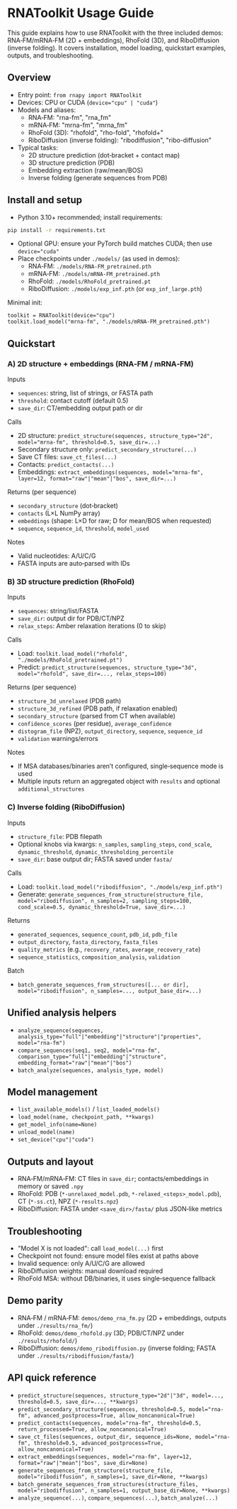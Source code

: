 # RNAToolkit Usage Guide

This guide explains how to use RNAToolkit with the three included demos: RNA‑FM/mRNA‑FM (2D + embeddings), RhoFold (3D), and RiboDiffusion (inverse folding). It covers installation, model loading, quickstart examples, outputs, and troubleshooting.


## Overview
- Entry point: `from rnapy import RNAToolkit`
- Devices: CPU or CUDA (`device="cpu" | "cuda"`)
- Models and aliases:
  - RNA‑FM: "rna-fm", "rna_fm"
  - mRNA‑FM: "mrna-fm", "mrna_fm"
  - RhoFold (3D): "rhofold", "rho-fold", "rhofold+"
  - RiboDiffusion (inverse folding): "ribodiffusion", "ribo-diffusion"
- Typical tasks:
  - 2D structure prediction (dot‑bracket + contact map)
  - 3D structure prediction (PDB)
  - Embedding extraction (raw/mean/BOS)
  - Inverse folding (generate sequences from PDB)


## Install and setup
- Python 3.10+ recommended; install requirements: <br>
```bash
pip install -r requirements.txt
```
- Optional GPU: ensure your PyTorch build matches CUDA; then use `device="cuda"`
- Place checkpoints under `./models/` (as used in demos):
  - RNA‑FM: `./models/RNA-FM_pretrained.pth`
  - mRNA‑FM: `./models/mRNA-FM_pretrained.pth`
  - RhoFold: `./models/RhoFold_pretrained.pt`
  - RiboDiffusion: `./models/exp_inf.pth` (or `exp_inf_large.pth`)

Minimal init:
```
toolkit = RNAToolkit(device="cpu")
toolkit.load_model("mrna-fm", "./models/mRNA-FM_pretrained.pth")
```


## Quickstart

### A) 2D structure + embeddings (RNA‑FM / mRNA‑FM)
Inputs
- `sequences`: string, list of strings, or FASTA path
- `threshold`: contact cutoff (default 0.5)
- `save_dir`: CT/embedding output path or dir

Calls
- 2D structure: `predict_structure(sequences, structure_type="2d", model="mrna-fm", threshold=0.5, save_dir=...)`
- Secondary structure only: `predict_secondary_structure(...)`
- Save CT files: `save_ct_files(...)`
- Contacts: `predict_contacts(...)`
- Embeddings: `extract_embeddings(sequences, model="mrna-fm", layer=12, format="raw"|"mean"|"bos", save_dir=...)`

Returns (per sequence)
- `secondary_structure` (dot‑bracket)
- `contacts` (L×L NumPy array)
- `embeddings` (shape: L×D for raw; D for mean/BOS when requested)
- `sequence`, `sequence_id`, `threshold`, `model_used`

Notes
- Valid nucleotides: A/U/C/G
- FASTA inputs are auto‑parsed with IDs


### B) 3D structure prediction (RhoFold)
Inputs
- `sequences`: string/list/FASTA
- `save_dir`: output dir for PDB/CT/NPZ
- `relax_steps`: Amber relaxation iterations (0 to skip)

Calls
- Load: `toolkit.load_model("rhofold", "./models/RhoFold_pretrained.pt")`
- Predict: `predict_structure(sequences, structure_type="3d", model="rhofold", save_dir=..., relax_steps=100)`

Returns (per sequence)
- `structure_3d_unrelaxed` (PDB path)
- `structure_3d_refined` (PDB path, if relaxation enabled)
- `secondary_structure` (parsed from CT when available)
- `confidence_scores` (per residue), `average_confidence`
- `distogram_file` (NPZ), `output_directory`, `sequence`, `sequence_id`
- `validation` warnings/errors

Notes
- If MSA databases/binaries aren’t configured, single‑sequence mode is used
- Multiple inputs return an aggregated object with `results` and optional `additional_structures`


### C) Inverse folding (RiboDiffusion)
Inputs
- `structure_file`: PDB filepath
- Optional knobs via kwargs: `n_samples`, `sampling_steps`, `cond_scale`, `dynamic_threshold`, `dynamic_thresholding_percentile`
- `save_dir`: base output dir; FASTA saved under `fasta/`

Calls
- Load: `toolkit.load_model("ribodiffusion", "./models/exp_inf.pth")`
- Generate: `generate_sequences_from_structure(structure_file, model="ribodiffusion", n_samples=2, sampling_steps=100, cond_scale=0.5, dynamic_threshold=True, save_dir=...)`

Returns
- `generated_sequences`, `sequence_count`, `pdb_id`, `pdb_file`
- `output_directory`, `fasta_directory`, `fasta_files`
- `quality_metrics` (e.g., `recovery_rates`, `average_recovery_rate`)
- `sequence_statistics`, `composition_analysis`, `validation`

Batch
- `batch_generate_sequences_from_structures([... or dir], model="ribodiffusion", n_samples=..., output_base_dir=...)`


## Unified analysis helpers
- `analyze_sequence(sequences, analysis_type="full"|"embedding"|"structure"|"properties", model="rna-fm")`
- `compare_sequences(seq1, seq2, model="rna-fm", comparison_type="full"|"embedding"|"structure", embedding_format="raw"|"mean"|"bos")`
- `batch_analyze(sequences, analysis_type, model)`


## Model management
- `list_available_models()` / `list_loaded_models()`
- `load_model(name, checkpoint_path, **kwargs)`
- `get_model_info(name=None)`
- `unload_model(name)`
- `set_device("cpu"|"cuda")`


## Outputs and layout
- RNA‑FM/mRNA‑FM: CT files in `save_dir`; contacts/embeddings in memory or saved `.npy`
- RhoFold: PDB (`*-unrelaxed_model.pdb`, `*-relaxed_<steps>_model.pdb`), CT (`*-ss.ct`), NPZ (`*-results.npz`)
- RiboDiffusion: FASTA under `<save_dir>/fasta/` plus JSON‑like metrics


## Troubleshooting
- "Model X is not loaded": call `load_model(...)` first
- Checkpoint not found: ensure model files exist at paths above
- Invalid sequence: only A/U/C/G are allowed
- RiboDiffusion weights: manual download required
- RhoFold MSA: without DB/binaries, it uses single‑sequence fallback


## Demo parity
- RNA‑FM / mRNA‑FM: `demos/demo_rna_fm.py` (2D + embeddings, outputs under `./results/rna_fm/`)
- RhoFold: `demos/demo_rhofold.py` (3D; PDB/CT/NPZ under `./results/rhofold/`)
- RiboDiffusion: `demos/demo_ribodiffusion.py` (inverse folding; FASTA under `./results/ribodiffusion/fasta/`)


## API quick reference
- `predict_structure(sequences, structure_type="2d"|"3d", model=..., threshold=0.5, save_dir=..., **kwargs)`
- `predict_secondary_structure(sequences, threshold=0.5, model="rna-fm", advanced_postprocess=True, allow_noncanonical=True)`
- `predict_contacts(sequences, model="rna-fm", threshold=0.5, return_processed=True, allow_noncanonical=True)`
- `save_ct_files(sequences, output_dir, sequence_ids=None, model="rna-fm", threshold=0.5, advanced_postprocess=True, allow_noncanonical=True)`
- `extract_embeddings(sequences, model="rna-fm", layer=12, format="raw"|"mean"|"bos", save_dir=None)`
- `generate_sequences_from_structure(structure_file, model="ribodiffusion", n_samples=1, save_dir=None, **kwargs)`
- `batch_generate_sequences_from_structures(structure_files, model="ribodiffusion", n_samples=1, output_base_dir=None, **kwargs)`
- `analyze_sequence(...)`, `compare_sequences(...)`, `batch_analyze(...)`


